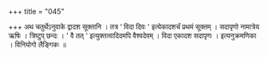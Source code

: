 +++
title = "045"

+++
अथ चतुर्थेऽनुवाके द्वादश सूक्तानि । तत्र ‘ विदा दिवः ' इत्येकादशर्चं प्रथमं सूक्तम् । सदापृणो नामात्रेय ऋषिः । त्रिष्टुप् छन्दः । ' वै तत् ' इत्युक्तत्वादिदमपि वैश्वदेवम् । विदा एकादश सदापृणः । इत्यनुक्रमणिका । विनियोगो लैङ्गिकः ॥